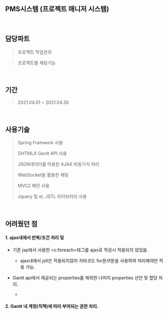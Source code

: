 ## PMS시스템 (프로젝트 매니저 시스템)

<br>

## 담당파트

> 프로젝트 작업관리

> 프로젝트별 채팅기능

<br>

## 기간

> 2021.04.01 ~ 2021.04.30
<br>

## 사용기술

> Spring Framwork 사용
> 
> DHTMLX Gantt API 사용
> 
> JSON데이터를 이용한 AJAX 비동기식 처리
> 
> WebSocket을 활용한 채팅
> 
> MVC2 패턴 사용
>
> Jquery 및 el, JSTL 라이브러리 사용
> 

<br>

## 어려웠던 점

#### 1. ajax내에서 반복/조건 처리 및 

* 기존 jsp에서 사용한 <c:foreach>태그를 ajax로 작성시 적용되지 않았음.

  * ajax내에서 jstl은 적용되지않아 자바코드 for문/if문을 사용하여 처리해야만 적용 가능.

* Gantt api에서 제공되는 properties를 제외한 나머지 properties 선언 및 할당 처리.
  
  * 

#### 2. Gantt 내 계정(직책)에 따라 부여되는 권한 처리.




